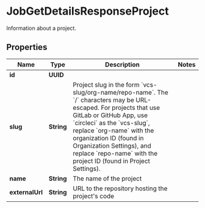 

# JobGetDetailsResponseProject

Information about a project.

## Properties

| Name | Type | Description | Notes |
|------------ | ------------- | ------------- | -------------|
|**id** | **UUID** |  |  |
|**slug** | **String** | Project slug in the form &#x60;vcs-slug/org-name/repo-name&#x60;. The &#x60;/&#x60; characters may be URL-escaped. For projects that use GitLab or GitHub App, use &#x60;circleci&#x60; as the &#x60;vcs-slug&#x60;, replace &#x60;org-name&#x60; with the organization ID (found in Organization Settings), and replace &#x60;repo-name&#x60; with the project ID (found in Project Settings). |  |
|**name** | **String** | The name of the project |  |
|**externalUrl** | **String** | URL to the repository hosting the project&#39;s code |  |



